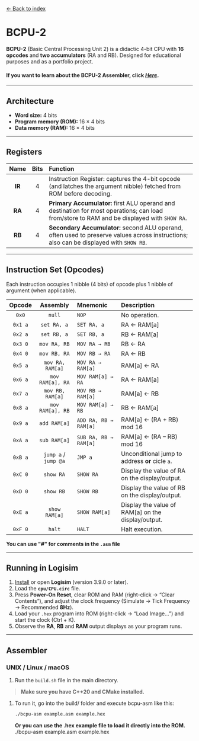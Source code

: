 [← Back to index](README.md)

# BCPU-2

**BCPU-2** (Basic Central Processing Unit 2) is a didactic 4-bit CPU with **16 opcodes** and **two accumulators** (RA and RB). Designed for educational purposes and as a portfolio project.

#### If you want to learn about the **BCPU-2 Assembler**, click _[Here](#Assembler)_.

---

## Architecture

- **Word size:** 4 bits  
- **Program memory (ROM):** 16 × 4 bits  
- **Data memory (RAM):** 16 × 4 bits  

---

## Registers

| Name | Bits | Function                                                                                                                        |
|:----:|:----:|:-------------------------------------------------------------------------------------------------------------------------------|
| **IR** | 4  | Instruction Register: captures the 4-bit opcode (and latches the argument nibble) fetched from ROM before decoding.             |
| **RA** | 4  | **Primary Accumulator:** first ALU operand and destination for most operations; can load from/store to RAM and be displayed with `SHOW RA`. |
| **RB** | 4  | **Secondary Accumulator:** second ALU operand, often used to preserve values across instructions; also can be displayed with `SHOW RB`.    |

---

## Instruction Set (Opcodes)

Each instruction occupies 1 nibble (4 bits) of opcode plus 1 nibble of argument (when applicable).

| Opcode  | Assembly          | Mnemonic               | Description                                          |
|:-------:|:-----------------:|:-----------------------|:-----------------------------------------------------|
| `0x0`   | `null`            | `NOP`                  | No operation.                                        |
| `0x1 a` | `set RA, a`       | `SET RA, a`            | RA ← RAM[a]                                          |
| `0x2 a` | `set RB, a`       | `SET RB, a`            | RB ← RAM[a]                                          |
| `0x3 0` | `mov RA, RB`      | `MOV RA → RB`          | RB ← RA                                              |
| `0x4 0` | `mov RB, RA`      | `MOV RB → RA`          | RA ← RB                                              |
| `0x5 a` | `mov RA, RAM[a]`  | `MOV RA → RAM[a]`      | RAM[a] ← RA                                          |
| `0x6 a` | `mov RAM[a], RA`  | `MOV RAM[a] → RA`      | RA ← RAM[a]                                          |
| `0x7 a` | `mov RB, RAM[a]`  | `MOV RB → RAM[a]`      | RAM[a] ← RB                                          |
| `0x8 a` | `mov RAM[a], RB`  | `MOV RAM[a] → RB`      | RB ← RAM[a]                                          |
| `0x9 a` | `add RAM[a]`      | `ADD RA, RB → RAM[a]`  | RAM[a] ← (RA + RB) mod 16                            |
| `0xA a` | `sub RAM[a]`      | `SUB RA, RB → RAM[a]`  | RAM[a] ← (RA – RB) mod 16                            |
| `0xB a` | ``jump a`` / ``jump @a`` | `JMP a`                | Unconditional jump to address **or** cicle `a`.                   |
| `0xC 0` | `show RA`         | `SHOW RA`              | Display the value of RA on the display/output.       |
| `0xD 0` | `show RB`         | `SHOW RB`              | Display the value of RB on the display/output.       |
| `0xE a` | `show RAM[a]`     | `SHOW RAM[a]`          | Display the value of RAM[a] on the display/output.   |
| `0xF 0` | `halt`            | `HALT`                 | Halt execution.                                      |

**You can use "#" for comments in the `.asm` file**

---

## Running in Logisim

1. [Install](https://github.com/logisim-evolution/logisim-evolution) or open **Logisim** (version 3.9.0 or later).  
2. Load the **`cpu/CPU.circ`** file.  
3. Press **Power-On Reset**, clear ROM and RAM (right-click → “Clear Contents”), and adjust the clock frequency (Simulate → Tick Frequency -> Recommended **8Hz**).  
4. Load your `.hex` program into ROM (right-click → “Load Image…”) and start the clock (Ctrl + K).  
5. Observe the **RA**, **RB** and **RAM** output displays as your program runs.

---

## Assembler

### UNIX / Linux / macOS

1. Run the `build.sh` file in the main directory.
> **Make sure you have C++20 and CMake installed.**

1. To run it, go into the build/ folder and execute bcpu-asm like this:
   ```bash
   ./bcpu-asm example.asm example.hex
   ```
   **Or you can use the .hex example file to load it directly into the ROM.**
   ./bcpu-asm example.asm example.hex

